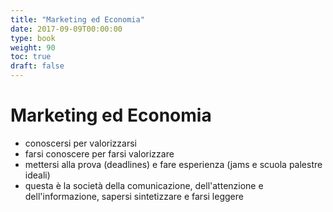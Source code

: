 ```yaml
---
title: "Marketing ed Economia"
date: 2017-09-09T00:00:00
type: book
weight: 90
toc: true
draft: false
---
```

# Marketing ed Economia

- conoscersi per valorizzarsi
- farsi conoscere per farsi valorizzare
- mettersi alla prova (deadlines) e fare esperienza (jams e scuola palestre ideali)
- questa è la società della comunicazione, dell'attenzione e dell'informazione, sapersi sintetizzare e farsi leggere



